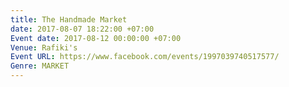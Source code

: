 ```yaml
---
title: The Handmade Market
date: 2017-08-07 18:22:00 +07:00
Event date: 2017-08-12 00:00:00 +07:00
Venue: Rafiki's
Event URL: https://www.facebook.com/events/1997039740517577/
Genre: MARKET
---
```



